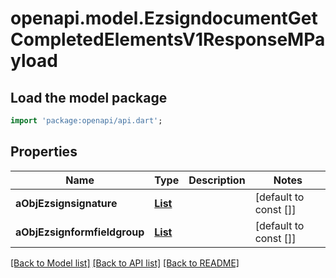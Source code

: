# openapi.model.EzsigndocumentGetCompletedElementsV1ResponseMPayload

## Load the model package
```dart
import 'package:openapi/api.dart';
```

## Properties
Name | Type | Description | Notes
------------ | ------------- | ------------- | -------------
**aObjEzsignsignature** | [**List<EzsignsignatureResponseCompound>**](EzsignsignatureResponseCompound.md) |  | [default to const []]
**aObjEzsignformfieldgroup** | [**List<EzsignformfieldgroupResponseCompound>**](EzsignformfieldgroupResponseCompound.md) |  | [default to const []]

[[Back to Model list]](../README.md#documentation-for-models) [[Back to API list]](../README.md#documentation-for-api-endpoints) [[Back to README]](../README.md)


